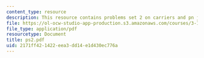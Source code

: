 ```yaml
---
content_type: resource
description: This resource contains problems set 2 on carriers and pn junctions.
file: https://ol-ocw-studio-app-production.s3.amazonaws.com/courses/3-15-electrical-optical-magnetic-materials-and-devices-fall-2006/2171ff421422eea3dd14e1d430ec776a_ps2.pdf
file_type: application/pdf
resourcetype: Document
title: ps2.pdf
uid: 2171ff42-1422-eea3-dd14-e1d430ec776a
---
```

